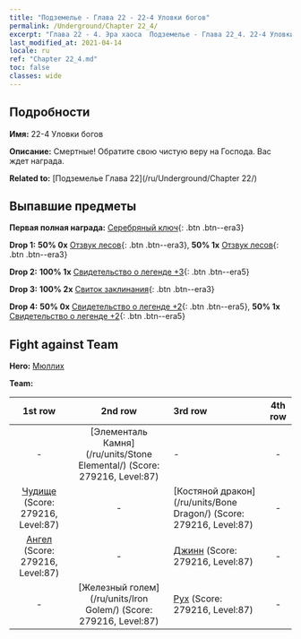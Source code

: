 ```yaml
---
title: "Подземелье - Глава 22 - 22-4 Уловки богов"
permalink: /Underground/Chapter 22_4/
excerpt: "Глава 22 - 4. Эра хаоса  Подземелье - Глава 22_4. 22-4 Уловки богов"
last_modified_at: 2021-04-14
locale: ru
ref: "Chapter 22_4.md"
toc: false
classes: wide
---
```


## Подробности

 **Имя:** 22-4 Уловки богов

 **Описание:** Смертные! Обратите свою чистую веру на Господа. Вас ждет награда.

 **Related to:** [Подземелье Глава 22](/ru/Underground/Chapter 22/)

## Выпавшие предметы

 **Первая полная награда:** [Серебряный ключ](/ru/Items/con_693/){: .btn .btn--era3}

 **Drop 1:** **50% 0x** [Отзвук лесов](/ru/Items/her_465/){: .btn .btn--era3}, **50% 1x** [Отзвук лесов](/ru/Items/her_465/){: .btn .btn--era3}

 **Drop 2:** **100% 1x** [Свидетельство о легенде +3](/ru/Items/mat_88/){: .btn .btn--era5}

 **Drop 3:** **100% 2x** [Свиток заклинания](/ru/Items/con_694/){: .btn .btn--era3}

 **Drop 4:** **50% 0x** [Свидетельство о легенде +2](/ru/Items/mat_81/){: .btn .btn--era5}, **50% 1x** [Свидетельство о легенде +2](/ru/Items/mat_81/){: .btn .btn--era5}


## Fight against Team
 **Hero:** [Мюллих](/ru/heroes/Mullich/)

 **Team:**


  | 1st row | 2nd row | 3rd row | 4th row |
  |:----:|:----:|:----|:----:|
  | - | [Элементаль Камня](/ru/units/Stone Elemental/) (Score: 279216, Level:87)  | - | - |
  | [Чудище](/ru/units/Behemoth/) (Score: 279216, Level:87)  | - | [Костяной дракон](/ru/units/Bone Dragon/) (Score: 279216, Level:87)  | - |
  | [Ангел](/ru/units/Angel/) (Score: 279216, Level:87)  | - | [Джинн](/ru/units/Genie/) (Score: 279216, Level:87)  | - |
  | - | [Железный голем](/ru/units/Iron Golem/) (Score: 279216, Level:87)  | [Рух](/ru/units/Roc/) (Score: 279216, Level:87)  | - |


